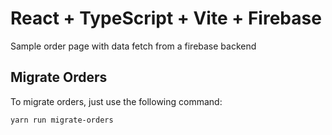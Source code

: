 # React + TypeScript + Vite + Firebase

Sample order page with data fetch from a firebase backend

## Migrate Orders

To migrate orders, just use the following command:

```bash
yarn run migrate-orders
```
